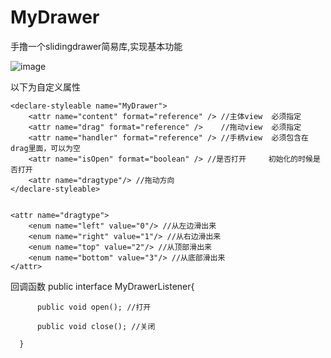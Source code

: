 # MyDrawer
手撸一个slidingdrawer简易库,实现基本功能

![image](https://github.com/wushaoge/MyDrawer/blob/master/mydrawer.gif)

以下为自定义属性

    <declare-styleable name="MyDrawer">
        <attr name="content" format="reference" /> //主体view  必须指定
        <attr name="drag" format="reference" />    //拖动view  必须指定
        <attr name="handler" format="reference" /> //手柄view  必须包含在drag里面，可以为空
        <attr name="isOpen" format="boolean" /> //是否打开     初始化的时候是否打开
        <attr name="dragtype"/> //拖动方向
    </declare-styleable>


    <attr name="dragtype">
        <enum name="left" value="0"/> //从左边滑出来
        <enum name="right" value="1"/> //从右边滑出来
        <enum name="top" value="2"/> //从顶部滑出来
        <enum name="bottom" value="3"/> //从底部滑出来
    </attr>


  回调函数
  public interface MyDrawerListener{
  
          public void open(); //打开
  
          public void close(); //关闭
  
      }
